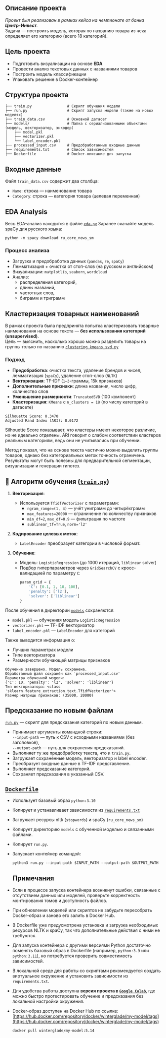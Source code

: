 ## **Описание проекта**
*Проект был реализован в рамках кейса на чемпионате от банка **Центр-Инвест**.*  
Задача — построить модель, которая по названию товара из чека определяет его категорию (всего 18 категорий).

##  Цель проекта
- Подготовить визуализации на основе **EDA**
- Провести анализ текстовых данных с названиями товаров
- Построить модель классификации
- Упаковать решение в Docker-контейнер

## Структура проекта
```
├── train.py                # Скрипт обучения модели
├── run.py                  # Скрипт запуска модели (также на новых моделях)
├── train_data.csv          # Основной датасет
├── models/                 # Папка с сериализованными объектами (модель, векторизатор, энкодер)
│   ├── model.pkl
│   ├── vectorizer.pkl
│   └── label_encoder.pkl
├── processed_input.csv     # Предобработанные входные данные
├── requirements.txt        # Список зависимостей
├── Dockerfile              # Docker-описание для запуска
```

## Входные данные

Файл `train_data.csv` содержит два столбца:

- `Name`: строка — наименование товара
- `Category`: строка — категория товара (целевая переменная)

## **EDA Analysis**
Весь EDA-анализ находится в файле [`eda.py`](./eda.py)
Заранее скачайте модель spaCy для русского языка:

    python -m spacy download ru_core_news_sm

### Процесс анализа

- Загрузка и предобработка данных (`pandas`, `re`, `spaCy`)
- Лемматизация + очистка от стоп-слов (на русском и английском)
- Визуализации: `matplotlib`, `seaborn`, `wordcloud`
- Анализ:
  - распределения категорий,
  - длины названий,
  - частотных слов,
  - биграмм и триграмм

## Кластеризация товарных наименований

В рамках проекта была предпринята попытка кластеризовать товарные наименования на основе текста — **без использования категорий (unsupervised)**.  
Цель — выяснить, насколько хорошо можно разделить товары на группы только по названию [`clustering_kmeans_svd.py`](./clustering_kmeans_svd.py)

### Подход

- **Предобработка**: очистка текста, удаление брендов и чисел, лемматизация (`spaCy`), удаление стоп-слов (`NLTK`)
- **Векторизация**: TF-IDF (`1–3`-граммы, 15k признаков)
- **Дополнительные признаки**: длина названия, число цифр, количество слов
- **Уменьшение размерности**: `TruncatedSVD` (100 компонент)
- **Кластеризация**: `KMeans` с `n_clusters = 18` (по числу категорий в датасете)

```text
Silhouette Score: 0.3470
Adjusted Rand Index (ARI): 0.0172
```
Silhouette Score показывает, что кластеры имеют некоторое различие, но не идеально отделены. ARI говорит о слабом соответствии кластеров реальным категориям, ведь они не учитывались при обучении.

Метод показал, что на основе текста частично можно выделить группы товаров, однако без категориальных меток точность ограничена. Результаты могут быть полезны для предварительной сегментации, визуализации и генерации гипотез.

## 🧠 Алгоритм обучения ([`train.py`](./train.py))
1. **Векторизация**:
   - Используется `TfidfVectorizer` с параметрами:
     - `ngram_range=(1, 4)` — учёт униграмм до четырёхграмм
     - `max_features=20000` — ограничение по количеству признаков
     - `min_df=2`, `max_df=0.9` — фильтрация по частоте
     - `sublinear_tf=True`, `norm='l2'`

2. **Кодирование целевых меток**:
   - `LabelEncoder` преобразует категории в числовой формат.

3. **Обучение**:
   - Модель: `LogisticRegression` (до 1000 итераций, `liblinear` solver)
   - Подбор гиперпараметров через `GridSearchCV` с кросс-валидацией по параметру `C`:
     ```python
     param_grid = {
         'C': [0.1, 1, 10, 100],
         'penalty': ['l2'],
         'solver': ['liblinear']
     }
     ```

После обучения в директории [`models`](./models) сохраняются:

- `model.pkl` — обученная модель `LogisticRegression`
- `vectorizer.pkl` — TF-IDF векторизатор
- `label_encoder.pkl` — `LabelEncoder` для категорий

Также выводится информация о:
- Лучших параметрах модели
- Типе векторизатора
- Размерности обучающей матрицы признаков
```
Обучение завершено. Модель сохранена.
Обработанный файл сохранён как 'processed_input.csv'
Параметры обученной модели:
{'C': 10, 'penalty': 'l2', 'solver': 'liblinear'}
Тип векторизатора: <class 'sklearn.feature_extraction.text.TfidfVectorizer'>
Размер матрицы признаков: (35000, 20000)
```

## Предсказание по новым файлам

[`run.py`](./run) — скрипт для предсказания категорий по новым данным.

- Принимает аргументы командной строки:  
  `--input-path` — путь к CSV с исходными названиями (без заголовков),  
  `--output-path` — путь для сохранения предсказаний.
- Выполняет ту же предобработку текста, что и `train.py`.
- Загружает сохранённые модель, векторизатор и label encoder.
- Преобразует входные данные в TF-IDF представление.
- Выполняет предсказание категорий.
- Сохраняет предсказания в указанный CSV.

## [`Dockerfile`](./Dockerfile)

- Использует базовый образ `python:3.10`
- Копирует и устанавливает зависимости из [`requirements.txt`](./requirements.txt)
- Загружает ресурсы nltk (`stopwords`) и spaCy (`ru_core_news_sm`)
- Копирует директорию `models` с обученной моделью и связанными файлами.
- Копирует `run.py`.
- Запускает контейнер командой:
  ```
  python3 run.py --input-path $INPUT_PATH --output-path $OUTPUT_PATH
  ```

  ## Примечания

- Если в процессе запуска контейнера возникнут ошибки, связанные с отсутствием данных или моделей, проверьте корректность монтирования томов и доступность файлов.
- При обновлении моделей или скриптов не забудьте пересобрать Docker-образ и заново его залить в Docker Hub.
- В Dockerfile уже предусмотрена установка и загрузка необходимых ресурсов NLTK и spaCy, так что дополнительные действия с ними не требуются.
- Для запуска контейнера с другими версиями Python достаточно поменять базовый образ в Dockerfile (например, `python:3.9` или `python:3.11`), но потребуется проверить совместимость зависимостей.
- В локальной среде для работы со скриптами рекомендуется создать виртуальное окружение и установить зависимости из `requirements.txt`.
- Для удобства работы доступна **версия проекта в [`Google Colab`](./TRAIN.ipynb)**, где можно быстро протестировать обучение и предсказания без локальной настройки окружения.
- Docker-образ доступен на Docker Hub по ссылке: [https://hub.docker.com/repository/docker/winterglade/my-model/tags](https://hub.docker.com/repository/docker/winterglade/my-model/tags)
  ```
  docker pull winterglade/my-model:5.14
  ```
